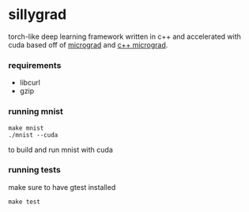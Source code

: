 # sillygrad

torch-like deep learning framework written in c++ and accelerated with cuda based off of [micrograd](https://github.com/karpathy/micrograd) and
[c++ micrograd](https://github.com/10-zin/cpp-micrograd).

### requirements
- libcurl
- gzip

### running mnist 
```
make mnist
./mnist --cuda
```

to build and run mnist with cuda

### running tests
make sure to have gtest installed
```
make test
```
